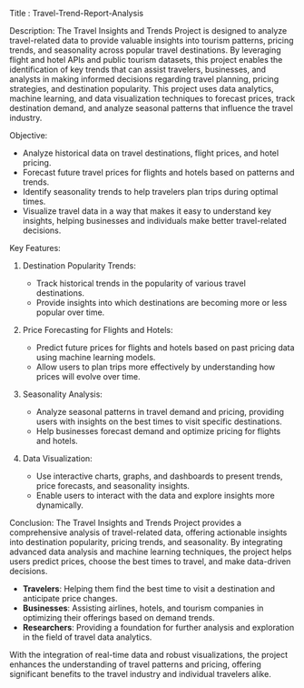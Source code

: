 Title  : Travel-Trend-Report-Analysis

Description:
The Travel Insights and Trends Project is designed to analyze travel-related data to provide valuable insights into tourism patterns, pricing trends, and seasonality across popular travel destinations. By leveraging flight and hotel APIs and public tourism datasets, this project enables the identification of key trends that can assist travelers, businesses, and analysts in making informed decisions regarding travel planning, pricing strategies, and destination popularity.
This project uses data analytics, machine learning, and data visualization techniques to forecast prices, track destination demand, and analyze seasonal patterns that influence the travel industry.

Objective:
- Analyze historical data on travel destinations, flight prices, and hotel pricing.
- Forecast future travel prices for flights and hotels based on patterns and trends.
- Identify seasonality trends to help travelers plan trips during optimal times.
- Visualize travel data in a way that makes it easy to understand key insights, helping businesses and individuals make better travel-related decisions.

Key Features:
1. Destination Popularity Trends:
   - Track historical trends in the popularity of various travel destinations.
   - Provide insights into which destinations are becoming more or less popular over time.

2. Price Forecasting for Flights and Hotels:
   - Predict future prices for flights and hotels based on past pricing data using machine learning models.
   - Allow users to plan trips more effectively by understanding how prices will evolve over time.

3. Seasonality Analysis:
   - Analyze seasonal patterns in travel demand and pricing, providing users with insights on the best times to visit specific destinations.
   - Help businesses forecast demand and optimize pricing for flights and hotels.

4. Data Visualization:
   - Use interactive charts, graphs, and dashboards to present trends, price forecasts, and seasonality insights.
   - Enable users to interact with the data and explore insights more dynamically.

Conclusion:
The Travel Insights and Trends Project provides a comprehensive analysis of travel-related data, offering actionable insights into destination popularity, pricing trends, and seasonality. By integrating advanced data analysis and machine learning techniques, the project helps users predict prices, choose the best times to travel, and make data-driven decisions.

- **Travelers**: Helping them find the best time to visit a destination and anticipate price changes.
- **Businesses**: Assisting airlines, hotels, and tourism companies in optimizing their offerings based on demand trends.
- **Researchers**: Providing a foundation for further analysis and exploration in the field of travel data analytics.

With the integration of real-time data and robust visualizations, the project enhances the understanding of travel patterns and pricing, offering significant benefits to the travel industry and individual travelers alike.
